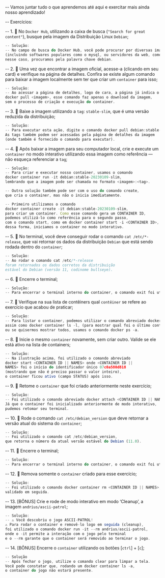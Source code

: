 -- Vamos juntar tudo o que aprendemos até aqui e exercitar mais ainda nosso aprendizado!

-- Exercícios: 

-- 1. 🚀 No `Docker Hub`, utilizando a caixa de busca (`"Search for great content"`), busque pela imagem da Distribuição Linux `Debian`;
```js
-- Solução: 
-- No campo de busca do Docker Hub, você pode procurar por diversas imagens
(incluindo softwares populares como o mysql, ou servidores da web, como o nginx),
nesse caso, procuramos pela palavra chave debian.
```

-- 2. 🚀 Uma vez que encontrar a imagem oficial, acesse-a (clicando em seu card) e verifique na página de detalhes. Confira se existe algum comando para baixar a imagem localmente sem ter que criar um `container` para isso;
```js
-- Solução: 
-- Ao acessar a página de detalhes, logo de cara, a página já indica o comando
docker pull <imagem>, esse comando faz apenas o download da imagem, 
sem o processo de criação e execução do container.
```

-- 3. 🚀 Baixe a imagem utilizando a `tag`: `stable-slim`, que é uma versão reduzida da distribuição;
```js
-- Solução: 
-- Para executar esta ação, digite o comando docker pull debian:stable-20230109-slim. 
As tags também podem ser acessadas pela página de detalhes da imagem 
(onde também é fornecido o comando para executar). 
```

-- 4. 🚀 Após baixar a imagem para seu computador local, crie e execute um `container` no modo interativo utilizando essa imagem como referência — não esqueça referenciar a `tag`;
```js
-- Solução: 
-- Para criar e executar nosso container, usamos o comando 
docker container run -it debian:stable-20230109-slim, 
lembrando que a imagem pode ser chamada no formato <imagem>:<tag>.

-- Outra solução também pode ser com o uso do comando create, 
que cria o container, mas não o inicia imediatamente.

-- Primeiro utilizamos o comando 
docker container create -it debian:stable-20230109-slim, 
para criar um container. Como esse comando gera um CONTAINER ID, 
podemos utilizá-lo como referência para o segundo passo, 
com o comando start, como em docker container start -i <CONTAINER ID>, 
dessa forma, iniciamos o container no modo interativo.
```

-- 5. 🚀 No terminal, você deve conseguir rodar o comando `cat /etc/*-release`, que vai retornar os dados da distribuição `Debian` que está sendo rodada dentro do `container`;
```js
-- Solução: 
-- Ao rodar o comando cat /etc/*-release 
foram retornados os dados corretos da distribuição 
estável do Debian (versão 11, codinome bullseye).
```

-- 6. 🚀 Encerre o terminal;
```js
-- Solução: 
-- Para encerrar o terminal interno do container, o comando exit foi utilizado.
```

-- 7. 🚀 Verifique na sua lista de contêiners qual `contêiner` se refere ao exercício que acabou de praticar;
```js
-- Solução: 
-- Para listar o container, podemos utilizar o comando abreviado docker ps -l, 
assim como docker container ls -l, (para mostrar qual foi o último container criado);
ou se quisermos mostrar todos, usamos o comando docker ps -a.
```

-- 8. 🚀 Inicie o mesmo `container` novamente, sem criar outro. Valide se ele está ativo na lista de containers;
```js
-- Solução: 
-- Na ilustração acima, foi utilizado o comando abreviado 
docker start <CONTAINER ID || NAMES> onde <CONTAINER ID || 
NAMES> foi o início do identificador único 07c0a580d818 
(mostrando que não é preciso passar o valor inteiro), 
o container ficou ativo (campo STATUS) após isso.
```

-- 9. 🚀 Retome o `container` que foi criado anteriormente neste exercício;
```js
-- Solução: 
-- Foi utilizado o comando abreviado docker attach <CONTAINER ID || NAMES>. 
Já que o container foi inicializado anteriormente de modo interativo, 
pudemos retomar seu terminal.
```

-- 10. 🚀 Rode o comando `cat /etc/debian_version` que deve retornar a versão atual do sistema do `container`;
```js
-- Solução: 
-- Foi utilizado o comando cat /etc/debian_version, 
que retorna o número da atual versão estável do Debian (11.0).
```

-- 11. 🚀 Encerre o terminal;
```js
-- Solução: 
-- Para encerrar o terminal interno do container, o comando exit foi utilizado.
```

-- 12. 🚀 Remova somente o `container` criado para esse exercício;
```js
-- Solução: 
-- Foi utilizado o comando docker container rm <CONTAINER ID || NAMES>, 
validado em seguida.
```

-- 13. [BÔNUS] Crie e rode de modo interativo em modo ‘Cleanup’, a imagem `andrius/ascii-patrol`;
```js
-- Solução: 
-- ⚠️ Você descobriu o jogo ASCII-PATROL! 
⚠️ Para rodar o container e removê-lo logo em seguida (cleanup), 
foi utilizado o comando docker run -it --rm andrius/ascii-patrol, 
onde o -it permite a interação com o jogo pelo terminal 
e o --rm garante que o container será removido ao terminar o jogo.
```

-- 14. [BÔNUS] Encerre o `container` utilizando os botões [`ctrl`] + [`c`];
```js
-- Solução
-- Após fechar o jogo, utilize o comando clear para limpar a tela. 
Você pode constatar que, rodando um docker container ls -a, 
o container do jogo não estará presente.
```
